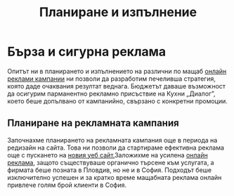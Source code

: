 ﻿---
layout: post
order: 10
rel: /about/kuhnidialog/advertising
service: /services/advertising
project: /portfolio/kuhnidialog
header: compact
display: subject postcard
title: Планиране и изпълнение
description: Опитът ни в планирането и изпълнението на различни по мащаб онлайн реклами кампании ни позволи да изработим печеливша стратегия, която даде очаквания резултат веднага.
summary: Опитът ни в планирането и изпълнението на различни по мащаб рекламни кампании ни позволи да изработим печеливша стратегия, която даде очаквания резултат веднага. Бюджетът ни позволи да осигурим парманентно рекламно присъствие на Кухни „Диалог”, което беше допълвано от кампанийно, свързано с конкретни промоции.
---
# Бързa и сигурнa реклама
Опитът ни в планирането и изпълнението на различни по мащаб [онлайн реклами кампании](./../../маркетинг/онлайн-реклама.html) ни позволи да разработим печеливша стратегия, която даде очаквания резултат веднага. Бюджетът даваше възможност да осигурим парманентно рекламно присъствие на Кухни „Диалог”, което беше допълвано от кампанийно, свързано с конкретни промоции.

## Планиране на рекламната кампания
Започнахме планирането на рекламната кампания още в периода на редизайн на сайта. Това ни позволи да стартираме ефективна реклама още с пускането на [новия уеб сайт.](http://kuhnidialog.bg/index.html)Заложихме на усилена [онлайн реклама](./../../маркетинг/онлайн-реклама.html), защото съществуваше органично търсене към услугата, а фирмата беше позната в Пловдив, но не и в София. Подходът беше изключително успешен и за кратко време мащабната реклама онлайн привлече голям брой клиенти в София. 